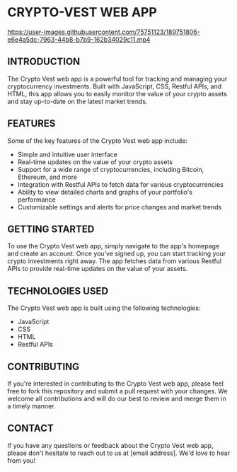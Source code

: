 # CRYPTO-VEST WEB APP



https://user-images.githubusercontent.com/75751123/189751806-e6e4a5dc-7963-44b8-b7b9-162b34029c11.mp4

## INTRODUCTION

The Crypto Vest web app is a powerful tool for tracking and managing your cryptocurrency investments. Built with JavaScript, CSS, Restful APIs, and HTML, this app allows you to easily monitor the value of your crypto assets and stay up-to-date on the latest market trends.

## FEATURES
Some of the key features of the Crypto Vest web app include:

* Simple and intuitive user interface
* Real-time updates on the value of your crypto assets
* Support for a wide range of cryptocurrencies, including Bitcoin, Ethereum, and more
* Integration with Restful APIs to fetch data for various cryptocurrencies
* Ability to view detailed charts and graphs of your portfolio's performance
* Customizable settings and alerts for price changes and market trends

## GETTING STARTED
To use the Crypto Vest web app, simply navigate to the app's homepage and create an account. Once you've signed up, you can start tracking your crypto investments right away. The app fetches data from various Restful APIs to provide real-time updates on the value of your assets.

## TECHNOLOGIES USED
The Crypto Vest web app is built using the following technologies:

* JavaScript
* CSS
* HTML
* Restful APIs

## CONTRIBUTING
If you're interested in contributing to the Crypto Vest web app, please feel free to fork this repository and submit a pull request with your changes. We welcome all contributions and will do our best to review and merge them in a timely manner.

## CONTACT
If you have any questions or feedback about the Crypto Vest web app, please don't hesitate to reach out to us at [email address]. We'd love to hear from you!
